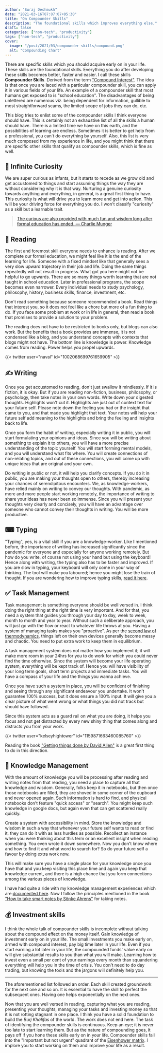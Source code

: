```yaml
---
author: "Suraj Deshmukh"
date: "2021-03-16T07:07:07+05:30"
title: "On Compounder Skills"
description: "The foundational skills which improves everything else."
draft: false
categories: ["non-tech", "productivity"]
tags: ["non-tech", "productivity"]
cover:
  image: "/post/2021/03/compounder-skills/compound.png"
  alt: "Compounding Chart"
---
```


There are specific skills which you should acquire early on in your life. These skills are the foundational skills. Everything you do after developing these skills becomes better, faster and easier. I call these skills **Compounder Skills**. Derived from the term ["Compound Interest"](https://en.wikipedia.org/wiki/Compound_interest). The idea is that once you are laced with a particular compounder skill, you can apply it in various fields of your life. An example of a compounder skill that most humans get exposed to is "school education". The disadvantages of being unlettered are numerous viz. being dependent for information, gullible to most straightforward scams, the limited scope of jobs they can do, etc.

This blog tries to enlist some of the compounder skills I think everyone should have. This is certainly not an exhaustive list of all the skills a human should have. There is a limited time we have on this earth, and the possibilities of learning are endless. Sometimes it is better to get help from a professional, you can't do everything by yourself. Also, this list is very much composed from my experience in life, and you might think that there are specific other skills that qualify as compounder skills, which is fine as well.

## 🤔 Infinite Curiosity

We are super curious as infants, but it starts to recede as we grow old and get accustomed to things and start assuming things the way they are without considering why it is that way. Nurturing a genuine curiosity towards anything and everything, in general, is a great first thing to have. This curiosity is what will drive you to learn more and get into action. This will be your driving force for everything you do. I won't classify "curiosity" as a skill but a learnable trait.

> [The curious are also provided with much fun and wisdom long after formal education has ended. — Charlie Munger](https://fs.blog/great-talks/psychology-human-misjudgment/)

## 📖 Reading

The first and foremost skill everyone needs to enhance is reading. After we complete our formal education, we might feel like it is the end of the learning for life. Someone with a fixed mindset like that generally sees a very slow upward trajectory in their job and life. Doing the same things repeatedly will not result in progress. What got you here might not be helpful to go upwards. There are so many things worth learning that are not taught in school education. Later in professional programs, the scope becomes even narrower. Every individual needs to study psychology, philosophy, history, business skills, finance, investment, etc.

Don't read something because someone recommended a book. Read things that interest you, so it does not feel like a chore but more of a fun thing to do. If you face some problem at work or in life in general, then read a book that promises to provide a solution to your problem.

The reading does not have to be restricted to books only, but blogs can also work. But the benefits that a book provides are immense, it is not condensed like a blog, and you understand concepts with contexts that blogs might not have. The bottom line is knowledge is power. Knowledge comes from reading. Power helps you propel upwards.

{{< twitter user="naval" id="1002068699761659905" >}}

## ✍ Writing

Once you get accustomed to reading, don't just swallow it mindlessly. If it is fiction, it is okay. But if you are reading non-fiction, business, philosophy, or psychology, then take notes in your own words. Write down your digested thoughts. Highlights won't cut it. Highlights are just out of context text for your future self. Please note down the feeling you had or the insight that came to you, and that made you highlight that text. Your notes will help your future self add meaning to the highlights and bring the feeling and insights back to life.

Once you form the habit of writing, especially writing it in public, you will start formulating your opinions and ideas. Since you will be writing about something to explain it to others, you will have a more precise understanding of the topic yourself. You will start forming mental models, and you will understand what fits where. You will create connections of non-relating topics, and out of these connections, you will come up with unique ideas that are original and your own.

Do writing in public or not, it will help you clarify concepts. If you do it in public, you are making your thoughts open to others, thereby increasing your chances of serendipitous encounters. We, as knowledge-workers, have relied mainly on writing to convey our thoughts. With pandemic, as more and more people start working remotely, the importance of writing to share your ideas has never been so immense. Since you will present your thoughts very clearly and concisely, you will have an advantage over someone who cannot convey their thoughts in writing. You will be more productive.

## ⌨ Typing

"Typing", yes, is a vital skill if you are a knowledge-worker. Like I mentioned before, the importance of writing has increased significantly since the pandemic for everyone and especially for anyone working remotely. But how do you write, of course not using your hand but using the keyboard! Hence along with writing, the typing also has to be faster and improved. If you are slow in typing, your keyboard will only come in your way of thinking. The tool will make you laboured; hence you might lose the train of thought. If you are wondering how to improve typing skills, [read it here](https://suraj.io/post/2021/02/typing-skills/).

## ✅ Task Management

Task management is something everyone should be well versed in. I think doing the right thing at the right time is very important. And for that, you need a system that guides you through your day to day, week to week, month to month and year to year. Without such a deliberate approach, you will just go with the flow or react to whatever life throws at you. Having a system of managing tasks makes you "proactive". As per the [second law of thermodynamics](https://jamesclear.com/entropy), things left on their own devices generally become messy and chaotic. You need to put extra work to keep them in equilibrium.

A task management system does not matter how you implement it; it will make more room in your 24hrs for you to do work for which you could never find the time otherwise. Since the system will become your life operating system, everything will be kept track of. Hence you will have visibility of your long term goals, short term projects and immediate tasks. You will have a compass of your life and the things you wanna achieve.

Once you have such a system in place, you will be confident of finishing and seeing through any significant endeavour you undertake. It won't guarantee 100% success, but it does ensure a 100% input. It will give you a clear picture of what went wrong or what things you did not track but should have followed.

Since this system acts as a guard rail on what you are doing, it helps you focus and not get distracted by every new shiny thing that comes along and distracts you from your work.

{{< twitter user="kelseyhightower" id="1159871663460085760" >}}

Reading the book ["Getting things done by David Allen"](https://suraj.io/post/book-review-getting-things-done/) is a great first thing to do in this direction.

## 🧠 Knowledge Management

With the amount of knowledge you will be processing after reading and writing notes from that reading, you need a place to capture all that knowledge and wisdom. Generally, folks keep it in notebooks, but then once those notebooks are filled, they are shoved in some corner of the cupboard and never opened again. Such information is hard to find, and physical notebooks don't feature "quick access" or "search". You might keep such knowledge in google docs, but again even that can get scattered really quickly.

Create a system with accessibility in mind. Store the knowledge and wisdom in such a way that whenever your future self wants to read or find it, they can do it with as less hurdles as possible. Recollect an instance when you were thinking about this term or an excellent insight when reading something. You even wrote it down somewhere. Now you don't know where and how to find it and what word to search for? So do your future self a favour by doing extra work now.

This will make sure you have a single place for your knowledge once you have that and you keep visiting this place time and again you keep that knowledge current, and there is a high chance that you form connections among the various pieces of knowledge.

I have had quite a ride with my knowledge management experiences which are [documented here](https://suraj.io/post/2021/02/kms-journey/). Now I follow the principles mentioned in the book ["How to take smart notes by Sönke Ahrens"](https://suraj.io/post/book-review-how-to-take-smart-notes/) for taking notes.

## 💰 Investment skills

I think the whole talk of compounder skills is incomplete without talking about the compound effect on the money itself. Gain knowledge of investment early on in your life. The small investments you make early on, armed with compound interest, pay big time later in your life. Even if you start earning a lot later in your life, the compounded funds' value early on will give substantial results to you than what you will make.
Learning how to invest even a small per cent of your earnings every month than squandering everything will help you in the time of crisis. You don't need to do day trading, but knowing the tools and the jargons will definitely help you.

---

The aforementioned list followed an order. Each skill created groundwork for the next one and so on. It is essential to have the skill to perfect the subsequent ones. Having one helps exponentially on the next ones.

Now that you are well versed in reading, capturing what you are reading, presenting your thoughts, managing your tasks and investing money so that it is not rotting stagnant in one place. I think you have a solid foundation to build the _Burj Khalifas_ of the world. The work does not end here. The task of identifying the compounder skills is continuous. Keep an eye; it is never too late to start learning them. But as the nature of compounding goes, it pays off if you hone these skills early on in your life. Compounder skills fall into the "Important but not urgent" quadrant of the [Eisenhower matrix](https://en.wikipedia.org/wiki/Time_management#The_Eisenhower_Method). I implore you to start working on them and improve your life as a result.

